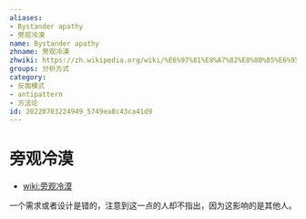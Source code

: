 ```yaml
---
aliases:
- Bystander apathy
- 旁观冷漠
name: Bystander apathy
zhname: 旁观冷漠
zhwiki: https://zh.wikipedia.org/wiki/%E6%97%81%E8%A7%82%E8%80%85%E6%95%88%E5%BA%94
groups: 分析方式
category:
- 反面模式
- antipattern
- 方法论
id: 20220703224949_5749ea8c43ca41d9
---
```


# 旁观冷漠

* [wiki:旁观冷漠](https://zh.wikipedia.org/wiki/%E6%97%81%E8%A7%82%E8%80%85%E6%95%88%E5%BA%94)

一个需求或者设计是错的，注意到这一点的人却不指出，因为这影响的是其他人。
